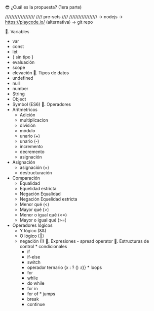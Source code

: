 😎 ¿Cuál es la propuesta? (1era parte)

///////////////////
//// pre-sets ////
//////////////////
-> nodejs
-> https://playcode.io/ (alternativa)
-> git repo

🔡. Variables
   - var
   - const
   - let
   - { sin tipo }
   - evaluación
   - scope
   - elevación
💱. Tipos de datos
   - undefined
   - null
   - number
   - String
   - Object
   - Symbol (ES6)
🔣. Operadores
   - Aritmetricos
     - Adición
     - multiplicacion
     - división
     - módulo
     - unario (+)
     - unario (-)
     - incremento
     - decremento
     - asignación
   - Asignación
     - asignación (=)
     - destructuración
   - Comparación
     - Equalidad
     - Equelidad estricta
     - Negación Equalidad
     - Negación Equelidad estricta
     - Menor qué (<)
     - Mayor qué (>)
     - Menor o igual qué (<=)
     - Mayor o igual qué (>=)
   - Operadores lógicos
     - Y lógico (&&)
     - O lógico (||)
     - negación (!)
🙈. Expresiones
    - spread operator
💎. Estructuras de control
    * condicionales
        - if
        - if-else
        - switch
        - operador ternario {x : ? () :()}
    * loops
        - for
        - while
        - do while
        - for in
        - for of
    * jumps
        - break
        - continue

